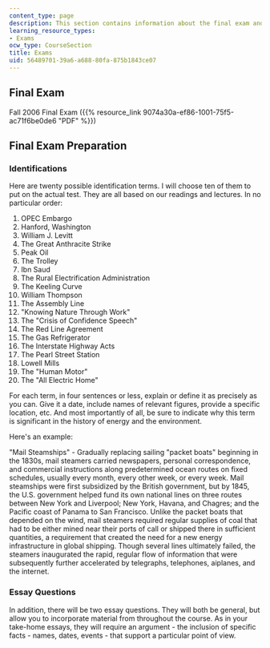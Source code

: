 ```yaml
---
content_type: page
description: This section contains information about the final exam and its preparation.
learning_resource_types:
- Exams
ocw_type: CourseSection
title: Exams
uid: 56489701-39a6-a688-80fa-875b1843ce07
---
```


Final Exam
----------

Fall 2006 Final Exam ({{% resource_link 9074a30a-ef86-1001-75f5-ac71f6be0de6 "PDF" %}})

Final Exam Preparation
----------------------

### Identifications

Here are twenty possible identification terms. I will choose ten of them to put on the actual test. They are all based on our readings and lectures. In no particular order:

1.  OPEC Embargo
2.  Hanford, Washington
3.  William J. Levitt
4.  The Great Anthracite Strike
5.  Peak Oil
6.  The Trolley
7.  Ibn Saud
8.  The Rural Electrification Administration
9.  The Keeling Curve
10.  William Thompson
11.  The Assembly Line
12.  "Knowing Nature Through Work"
13.  The "Crisis of Confidence Speech"
14.  The Red Line Agreement
15.  The Gas Refrigerator
16.  The Interstate Highway Acts
17.  The Pearl Street Station
18.  Lowell Mills
19.  The "Human Motor"
20.  The "All Electric Home"

For each term, in four sentences or less, explain or define it as precisely as you can. Give it a date, include names of relevant figures, provide a specific location, etc. And most importantly of all, be sure to indicate why this term is significant in the history of energy and the environment.

Here's an example:

"Mail Steamships" - Gradually replacing sailing "packet boats" beginning in the 1830s, mail steamers carried newspapers, personal correspondence, and commercial instructions along predetermined ocean routes on fixed schedules, usually every month, every other week, or every week. Mail steamships were first subsidized by the British government, but by 1845, the U.S. government helped fund its own national lines on three routes between New York and Liverpool; New York, Havana, and Chagres; and the Pacific coast of Panama to San Francisco. Unlike the packet boats that depended on the wind, mail steamers required regular supplies of coal that had to be either mined near their ports of call or shipped there in sufficient quantities, a requirement that created the need for a new energy infrastructure in global shipping. Though several lines ultimately failed, the steamers inaugurated the rapid, regular flow of information that were subsequently further accelerated by telegraphs, telephones, aiplanes, and the internet.

### Essay Questions

In addition, there will be two essay questions. They will both be general, but allow you to incorporate material from throughout the course. As in your take-home essays, they will require an argument - the inclusion of specific facts - names, dates, events - that support a particular point of view.